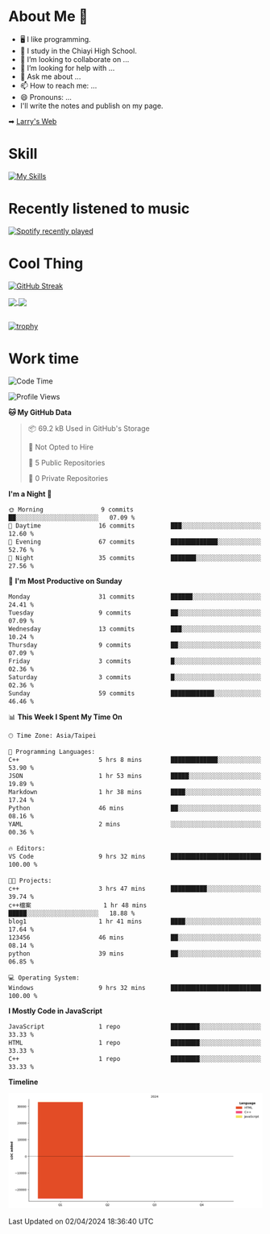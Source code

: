 # About Me 👋

- 🖥  I like programming.
- 🏫 I study in the Chiayi High School.
- 👯 I’m looking to collaborate on ...
- 🤔 I’m looking for help with ...
- 💬 Ask me about ...
- 📫 How to reach me: ...
- 😄 Pronouns: ...
- I'll write the notes and publish on my page.

➡︎ [Larry's Web](https://larryeng.github.io/)

# Skill
[![My Skills](https://skillicons.dev/icons?i=blender,arduino,vscode,visualstudio,pr,github,git,c,cpp,py,html,css,js)](https://skillicons.dev)
# Recently listened to music

[![Spotify recently played](https://spotify-recently-played-readme.vercel.app/api?user=31mqyfrlvkyusmaxegq4pvoow5we)](https://open.spotify.com/user/31mqyfrlvkyusmaxegq4pvoow5we)

# Cool Thing

[![GitHub Streak](https://streak-stats.demolab.com/?user=Larryeng&theme=holi-theme)](https://git.io/streak-stats)

<a href="https://github.com/anuraghazra/github-readme-stats">
  <img height=200 align="center" src="https://github-readme-stats.vercel.app/api?username=Larryeng&theme=github_dark&rank_icon=github" />
</a>
<a href="https://github.com/anuraghazra/convoychat">
  <img height=200 align="center" src="https://github-readme-stats.vercel.app/api/top-langs?username=Larryeng&layout=compact&langs_count=8&card_width=320&theme=github_dark" />
</a>

<br>

<br>

[![trophy](https://github-profile-trophy.vercel.app/?username=Larryeng&theme=darkhub)](https://github.com/ryo-ma/github-profile-trophy)
# Work time
<!--START_SECTION:waka-->
![Code Time](http://img.shields.io/badge/Code%20Time-128%20hrs%2035%20mins-blue)

![Profile Views](http://img.shields.io/badge/Profile%20Views-0-blue)

**🐱 My GitHub Data** 

> 📦 69.2 kB Used in GitHub's Storage 
 > 
> 🚫 Not Opted to Hire
 > 
> 📜 5 Public Repositories 
 > 
> 🔑 0 Private Repositories 
 > 
**I'm a Night 🦉** 

```text
🌞 Morning                9 commits           ██░░░░░░░░░░░░░░░░░░░░░░░   07.09 % 
🌆 Daytime                16 commits          ███░░░░░░░░░░░░░░░░░░░░░░   12.60 % 
🌃 Evening                67 commits          █████████████░░░░░░░░░░░░   52.76 % 
🌙 Night                  35 commits          ███████░░░░░░░░░░░░░░░░░░   27.56 % 
```
📅 **I'm Most Productive on Sunday** 

```text
Monday                   31 commits          ██████░░░░░░░░░░░░░░░░░░░   24.41 % 
Tuesday                  9 commits           ██░░░░░░░░░░░░░░░░░░░░░░░   07.09 % 
Wednesday                13 commits          ███░░░░░░░░░░░░░░░░░░░░░░   10.24 % 
Thursday                 9 commits           ██░░░░░░░░░░░░░░░░░░░░░░░   07.09 % 
Friday                   3 commits           █░░░░░░░░░░░░░░░░░░░░░░░░   02.36 % 
Saturday                 3 commits           █░░░░░░░░░░░░░░░░░░░░░░░░   02.36 % 
Sunday                   59 commits          ████████████░░░░░░░░░░░░░   46.46 % 
```


📊 **This Week I Spent My Time On** 

```text
🕑︎ Time Zone: Asia/Taipei

💬 Programming Languages: 
C++                      5 hrs 8 mins        █████████████░░░░░░░░░░░░   53.90 % 
JSON                     1 hr 53 mins        █████░░░░░░░░░░░░░░░░░░░░   19.89 % 
Markdown                 1 hr 38 mins        ████░░░░░░░░░░░░░░░░░░░░░   17.24 % 
Python                   46 mins             ██░░░░░░░░░░░░░░░░░░░░░░░   08.16 % 
YAML                     2 mins              ░░░░░░░░░░░░░░░░░░░░░░░░░   00.36 % 

🔥 Editors: 
VS Code                  9 hrs 32 mins       █████████████████████████   100.00 % 

🐱‍💻 Projects: 
c++                      3 hrs 47 mins       ██████████░░░░░░░░░░░░░░░   39.74 % 
c++檔案                    1 hr 48 mins        █████░░░░░░░░░░░░░░░░░░░░   18.88 % 
blog1                    1 hr 41 mins        ████░░░░░░░░░░░░░░░░░░░░░   17.64 % 
123456                   46 mins             ██░░░░░░░░░░░░░░░░░░░░░░░   08.14 % 
python                   39 mins             ██░░░░░░░░░░░░░░░░░░░░░░░   06.85 % 

💻 Operating System: 
Windows                  9 hrs 32 mins       █████████████████████████   100.00 % 
```

**I Mostly Code in JavaScript** 

```text
JavaScript               1 repo              ████████░░░░░░░░░░░░░░░░░   33.33 % 
HTML                     1 repo              ████████░░░░░░░░░░░░░░░░░   33.33 % 
C++                      1 repo              ████████░░░░░░░░░░░░░░░░░   33.33 % 
```



**Timeline**

![Lines of Code chart](https://raw.githubusercontent.com/Larryeng/Larryeng/main/assets/bar_graph.png)


 Last Updated on 02/04/2024 18:36:40 UTC
<!--END_SECTION:waka-->

